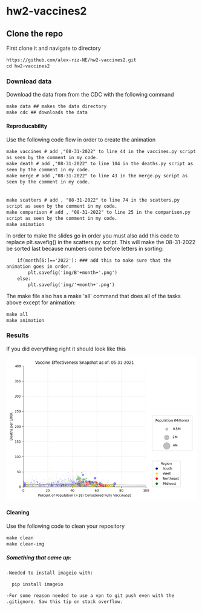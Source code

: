# hw2-vaccines2

## Clone the repo

First clone it and navigate to directory

```
https://github.com/alex-riz-NE/hw2-vaccines2.git
cd hw2-vaccines2
```


### Download data

Download the data from from the CDC with the following command 

```
make data ## makes the data directory
make cdc ## downloads the data
```

#### Reproducability 

Use the following code flow in order to create the animation
```
make vaccines # add ,"08-31-2022" to line 44 in the vaccines.py script as seen by the comment in my code.
make death # add ,"08-31-2022" to line 104 in the deaths.py script as seen by the comment in my code.
make merge # add ,"08-31-2022" to line 43 in the merge.py script as seen by the comment in my code.


make scatters # add , "08-31-2022" to line 74 in the scatters.py script as seen by the comment in my code.
make comparison # add , "08-31-2022" to line 25 in the comparison.py script as seen by the comment in my code.
make animation 
```
In order to make the slides go in order you must also add this code to replace plt.savefig() in the scatters.py script. This will make the 08-31-2022 be sorted last because numbers come before letters in sorting:
```
    if(month[6:]=='2022'): ### add this to make sure that the animation goes in order. 
    	plt.savefig('img/B'+month+'.png')
    else:
    	plt.savefig('img/'+month+'.png')
```




The make file also has a make 'all' command that does all of the tasks above except for animation:

```
make all
make animation
```


### Results
If you did everything right it should look like this

![](img/animation.gif)


#### Cleaning
Use the following code to clean your repository
```
make clean
make clean-img
```


##### Something that came up:
    -Needed to install imageio with:
```
  pip install imageio
```
    -For some reason needed to use a vpn to git push even with the .gitignore. Saw this tip on stack overflow.
  
